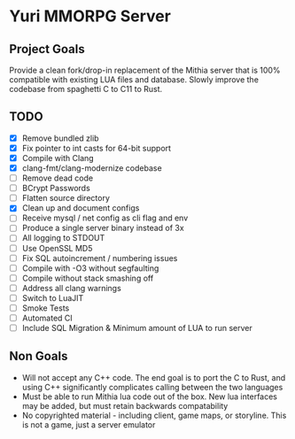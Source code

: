 # Yuri MMORPG Server

## Project Goals

Provide a clean fork/drop-in replacement of the Mithia server that is 100% compatible with existing LUA files and database. Slowly improve the codebase from spaghetti C to C11 to Rust.

## TODO
- [x] Remove bundled zlib
- [x] Fix pointer to int casts for 64-bit support
- [x] Compile with Clang
- [x] clang-fmt/clang-modernize codebase
- [ ] Remove dead code
- [ ] BCrypt Passwords
- [ ] Flatten source directory
- [x] Clean up and document configs
- [ ] Receive mysql / net config as cli flag and env
- [ ] Produce a single server binary instead of 3x
- [ ] All logging to STDOUT
- [ ] Use OpenSSL MD5
- [ ] Fix SQL autoincrement / numbering issues
- [ ] Compile with -O3 without segfaulting
- [ ] Compile without stack smashing off
- [ ] Address all clang warnings
- [ ] Switch to LuaJIT
- [ ] Smoke Tests
- [ ] Automated CI
- [ ] Include SQL Migration & Minimum amount of LUA to run server

## Non Goals

- Will not accept any C++ code. The end goal is to port the C to Rust, and using C++ significantly complicates calling between the two languages
- Must be able to run Mithia lua code out of the box. New lua interfaces may be added, but must retain backwards compatability
- No copyrighted material - including client, game maps, or storyline. This is not a game, just a server emulator
